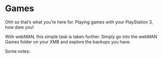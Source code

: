 # Games

Ohh so that’s what you’re here for. Playing games with your PlayStation 3, how dare you!

With webMAN, this simple task is taken further. Simply go into the webMAN Games folder on your XMB and explore the backups you have.

Some notes:

